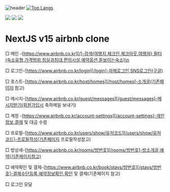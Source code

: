 ![header](https://capsule-render.vercel.app/api?type=rect&color=FF5A5F&height=140&section=header&text=NextJS-v15-airbnb&fontSize=70&desc=airbnb-clone-project&animation=blinking&fontColor=FFFFFF&fontAlignY=50&descAlign=74&descAlignY=73)
[![Top Langs](https://github-readme-stats.vercel.app/api/top-langs/?username=choidy180&layout=compact)](https://github.com/anuraghazra/github-readme-stats)

<img src="https://img.shields.io/badge/Next.js-141414?style=flat-square&logo=Next.js&logoColor=white"/> <img src="https://img.shields.io/badge/JavaScript-F7DF1E?style=flat-square&logo=JavaScript&logoColor=black"/> <img src="https://img.shields.io/badge/Firebase-FFCA28?style=flat-square&logo=Firebase&logoColor=black"/>



# NextJS v15 airbnb clone

□ 메인  -[https://www.airbnb.co.kr][/]-검색(여행지,체크인,체크아웃,여행자),필터(숙소유형,가격범위,침실과침대,편의시설,예약옵션,돋보이는숙소)\n

□ 로그인-[https://www.airbnb.co.kr/login][/login]-자체로그인,SNS로그인(구글)

□ 호스트-[https://www.airbnb.co.kr/host/homes][/host/homes]-소개글(기존페이지 참고)

□ 메시지-[https://www.airbnb.co.kr/guest/messages][/guest/messages]-메시지받기(회원가입시 축하메일 보내기)

□ 계정  -[https://www.airbnb.co.kr/account-settings][/account-settings]-개인정보,결제 및 대금 수령

□ 프로필-[https://www.airbnb.co.kr/users/show/유저코드][/users/show/유저코드]-프로필작성(기존페이지 프로필작성참고)

□ 방상세-[https://www.airbnb.co.kr/rooms/방번호][/rooms/방번호]-방소개글,예약(기존페이지참고)

□ 예약확인 및 결제-[https://www.airbnb.co.kr/book/stays/방번호][/stays/방번호]-결제수단등록,예약정보확인,확인 및 결제(기존페이지 참고)

□ 로그인 모달
